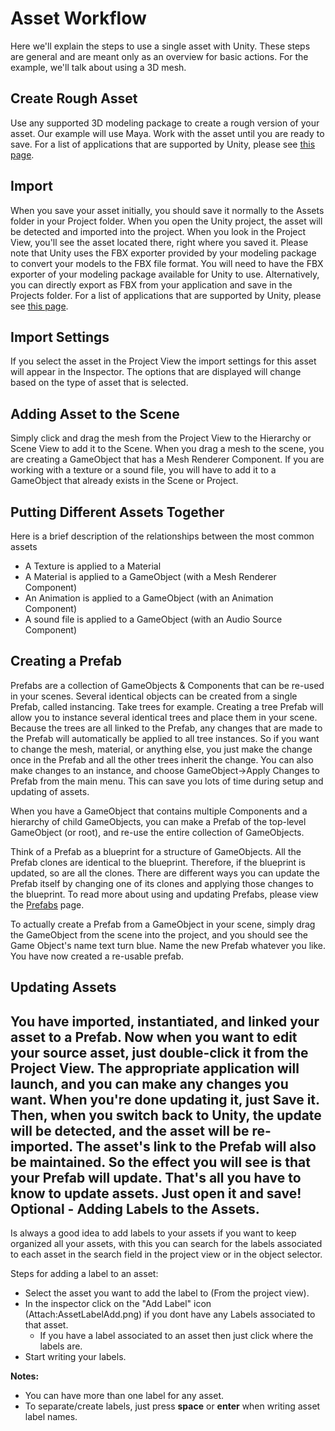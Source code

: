 Asset Workflow
==============


Here we'll explain the steps to use a single asset with Unity.  These steps are general and are meant only as an overview for basic actions.  For the example, we'll talk about using a 3D mesh.


Create Rough Asset
------------------


Use any supported 3D modeling package to create a rough version of your asset.  Our example will use Maya.  Work with the asset until you are ready to save. For a list of applications that are supported by Unity, please see [this page](HOWTO-importObject).


Import
------


When you save your asset initially, you should save it normally to the <span class=keyword>Assets</span> folder in your Project folder.  When you open the Unity project, the asset will be detected and imported into the project.  When you look in the <span class=keyword>Project View</span>, you'll see the asset located there, right where you saved it. Please note that Unity uses the FBX exporter provided by your modeling package to convert your models to the FBX file format. You will need to have the FBX exporter of your modeling package available for Unity to use. Alternatively, you can directly export as FBX from your application and save in the Projects folder. For a list of applications that are supported by Unity, please see [this page](HOWTO-importObject).


Import Settings
---------------


If you select the asset in the <span class=keyword>Project View</span> the import settings for this asset will appear in the <span class=keyword>Inspector</span>. The options that are displayed will change based on the type of asset that is selected.


Adding Asset to the Scene
-------------------------


Simply click and drag the mesh from the Project View to the <span class=keyword>Hierarchy</span> or <span class=keyword>Scene View</span> to add it to the Scene.  When you drag a mesh to the scene, you are creating a <span class=keyword>GameObject</span> that has a <span class=component>Mesh Renderer</span> <span class=keyword>Component</span>.  If you are working with a texture or a sound file, you will have to add it to a GameObject that already exists in the Scene or Project.


Putting Different Assets Together
---------------------------------


Here is a brief description of the relationships between the most common assets

* A Texture is applied to a <span class=keyword>Material</span>
* A Material is applied to a GameObject (with a Mesh Renderer Component)
* An <span class=component>Animation</span> is applied to a GameObject (with an Animation Component)
* A sound file is applied to a GameObject (with an <span class=component>Audio Source</span> Component)


Creating a Prefab
-----------------


<span class=keyword>Prefabs</span> are a collection of GameObjects & Components that can be re-used in your scenes.  Several identical objects can be created from a single Prefab, called instancing.  Take trees for example.  Creating a tree Prefab will allow you to instance several identical trees and place them in your scene.  Because the trees are all linked to the Prefab, any changes that are made to the Prefab will automatically be applied to all tree instances.  So if you want to change the mesh, material, or anything else, you just make the change once in the Prefab and all the other trees inherit the change.  You can also make changes to an instance, and choose <span class=menu>GameObject->Apply Changes to Prefab</span> from the main menu.  This can save you lots of time during setup and updating of assets.

When you have a GameObject that contains multiple Components and a hierarchy of child GameObjects, you can make a Prefab of the top-level GameObject (or <span class=keyword>root</span>), and re-use the entire collection of GameObjects.

Think of a Prefab as a blueprint for a structure of GameObjects.  All the Prefab clones are identical to the blueprint.  Therefore, if the blueprint is updated, so are all the clones.  There are different ways you can update the Prefab itself by changing one of its clones and applying those changes to the blueprint.  To read more about using and updating Prefabs, please view the [Prefabs](Prefabs) page.

To actually create a Prefab from a GameObject in your scene, simply drag the GameObject from the scene into the project, and you should see the Game Object's name text turn blue. Name the new Prefab whatever you like. You have now created a re-usable prefab.

Updating Assets
---------------


You have imported, instantiated, and linked your asset to a Prefab.  Now when you want to edit your source asset, just double-click it from the Project View.  The appropriate application will launch, and you can make any changes you want.  When you're done updating it, just Save it.  Then, when you switch back to Unity, the update will be detected, and the asset will be re-imported.  The asset's link to the Prefab will also be maintained.  So the effect you will see is that your Prefab will update.  That's all you have to know to update assets.  Just open it and save!
<a id="AssetLabels"></a>
Optional - Adding Labels to the Assets.
---------------------------------------

Is always a good idea to add labels to your assets if you want to keep organized all your assets, with this you can search for the labels associated to each asset in the search field in the project view or in the object selector.

Steps for adding a label to an asset:
* Select the asset you want to add the label to (From the project view).
* In the inspector click on the "Add Label" icon (Attach:AssetLabelAdd.png) if you dont have any Labels associated to that asset.
    * If you have a label associated to an asset then just click where the labels are.
* Start writing your labels.

__Notes:__
* You can have more than one label for any asset.
* To separate/create labels, just press __space__ or __enter__ when writing asset label names.

